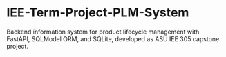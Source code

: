# IEE-Term-Project-PLM-System
Backend information system for product lifecycle management with FastAPI, SQLModel ORM, and SQLite, developed as ASU IEE 305 capstone project.
